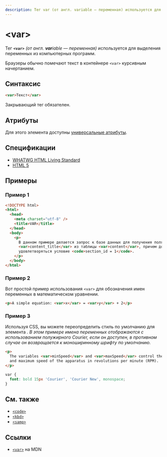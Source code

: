 ```yaml
---
description: Тег var (от англ. variable — переменная) используется для выделения переменных из компьютерных программ
---
```


# &lt;var&gt;

Тег **`<var>`** _(от англ. **var**iable — переменная)_ используется для выделения переменных из компьютерных программ.

Браузеры обычно помечают текст в контейнере `<var>` курсивным начертанием.

## Синтаксис

```html
<var>Текст</var>
```

Закрывающий тег обязателен.

## Атрибуты

Для этого элемента доступны [универсальные атрибуты](uni-attr.md).

## Спецификации

- [WHATWG HTML Living Standard](https://html.spec.whatwg.org/multipage/text-level-semantics.html#the-var-element)
- [HTML 5](http://www.w3.org/TR/html5/textlevel-semantics.html#the-var-element)

## Примеры

### Пример 1

```html
<!DOCTYPE html>
<html>
  <head>
    <meta charset="utf-8" />
    <title>VAR</title>
  </head>
  <body>
    <p>
      В данном примере делается запрос к базе данных для получения поля
      <var>content_title</var> из таблицы <var>content</var>, причем должно
      удовлетворяться условие <code>section_id = 1</code>.
    </p>
  </body>
</html>
```

### Пример 2

Вот простой пример использования `<var>` для обозначения имен переменных в математическом уравнении.

```html
<p>A simple equation: <var>x</var> = <var>y</var> + 2</p>
```

### Пример 3

Используя CSS, вы можете переопределить стиль по умолчанию для элемента <var>. В этом примере имена переменных отображаются с использованием полужирного Courier, если он доступен, в противном случае он возвращается к моноширинному шрифту по умолчанию.

```html tab="HTML"
<p>
  The variables <var>minSpeed</var> and <var>maxSpeed</var> control the minimum
  and maximum speed of the apparatus in revolutions per minute (RPM).
</p>
```

```css tab="CSS"
var {
  font: bold 15px 'Courier', 'Courier New', monospace;
}
```

## См. также

- [`<code>`](code.md)
- [`<kbd>`](kbd.md)
- [`<samp>`](samp.md)

## Ссылки

- [`<var>`](https://developer.mozilla.org/ru/docs/Web/HTML/Element/var) на MDN
